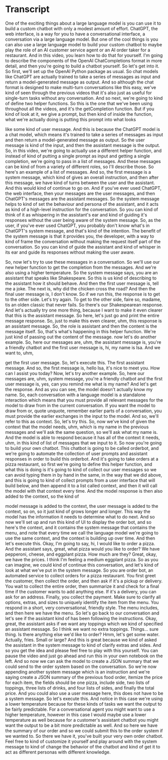 # Transcript
One of the exciting things about a large 
language model is you can use it to build a custom chatbot 
with only a modest amount of effort. ChatGPT, the web interface, 
is a way for you to have a conversational interface, 
a conversation via a large language model. But one of the 
cool things is you can also use a large language model to 
build your custom chatbot to maybe play the role of an AI 
customer service agent or an AI order taker for a restaurant. 
And in this video, you learn how to do that for yourself. 
I'm going to describe the components of 
the OpenAI ChatCompletions format in more 
detail, and then you're going to build a chatbot yourself. So let's 
get into it. So first, we'll set up the OpenAI Python package as 
usual. 
So chat models like ChatGPT are actually trained 
to take a series of messages as input 
and return a model-generated message as output. And 
so although the chat format is designed to make multi-turn conversations 
like this easy, we've kind of seen through the previous videos 
that it's also just as useful for single-turn tasks without any conversation. 
And so next, we're going to kind of define two helper functions. So 
this is the one that we've been using throughout all the videos, 
and it's the getCompletion function. But if you kind 
of look at it, we give a prompt, but then kind of 
inside the function, what we're actually doing is putting this prompt 
into what looks 
 
like some kind of user message. And this is because the 
ChatGPT model is a chat model, which means it's trained to take a series 
of messages as input and then return a model-generated message 
as output. So the user message is kind of the input, and 
then the assistant message is the output. 
So, in this video, we're going to actually use 
a different helper function, and instead of kind of 
putting a single prompt as input and getting 
a single completion, we're going to pass in a list of messages. And these 
messages can be kind of from a variety 
of different roles, so I'll describe those. So here's an example of 
a list of messages. And so, the first message is 
a system message, which kind of gives an overall instruction, and then after 
this message, we have kind of 
turns between the user and the assistant. And this would kind 
of continue to go on. And if you've ever used ChatGPT, the 
web interface, then 
your messages are the user messages, and then ChatGPT's 
messages are the assistant messages. So the system message helps 
to kind of set the behaviour and persona 
of the assistant, and it acts as kind of a high-level instruction 
for the conversation. So you can kind of think of it as whispering 
in the assistant's ear and kind of guiding it's responses without the 
user being aware of the system message. So, as the user, if 
you've ever used ChatGPT, you probably don't know what's 
in ChatGPT's system message, and that's kind of the intention. The benefit 
of the system message is that it provides you, the developer, with 
a way to kind of frame the conversation without making the 
request itself part of the conversation. So you can 
kind of guide the assistant and kind of whisper in 
its ear and guide its responses without making the user aware. 
 
So, now let's try to use these messages in a conversation. 
So we'll use our new helper function to get the 
completion from the messages. 
And we're also using a higher temperature. 
So the system message says, you are an assistant 
that speaks like Shakespeare. So this is us kind of describing to 
the assistant how it should behave. And then the first user message is, 
tell me a joke. The next is, why did the chicken cross the road? 
And then the final user message is, I don't know. 
So if we run this, 
the response is to get to the other side. Let's try again. 
To get to the other side, faire so, madame, 
tis an olden classic that never fails. So there's 
our Shakespearean response. 
And let's actually try one more thing, because 
I want to make it even clearer that 
this is the assistant message. So here, let's just 
go and print the 
entire message response. 
So, just to make this even clearer, uhm, this 
response is an assistant message. So, the role is assistant 
and then the content is the message itself. So, that's 
what's happening in this helper function. We're just 
kind of passing out the content of the message. 
now let's do another example. So, here our messages are, uhm, the 
assistant message is, you're a friendly chatbot and the first 
user message is, hi, my name is Isa. And we want to, uhm, 
 
get the first user message. So, let's execute this. The 
first assistant message. 
And so, the first message is, hello Isa, it's nice to meet you. How 
can I assist you today? 
Now, let's try another example. 
So, here our messages are, uhm, system message, you're 
a friendly chatbot and the first user message is, yes, 
can you remind me 
what is my name? And let's get the response. 
And as you can see, 
the model doesn't actually know my name. 
So, each conversation with a language model is a standalone 
interaction which means that you must provide all relevant 
messages for the model to draw from in the current conversation. 
If you want the model to draw from or, quote unquote, 
remember earlier parts of a conversation, 
you must provide the earlier exchanges in the 
input to the model. And so, we'll refer to this as context. So, let's 
try this. 
So, now we've kind of given the context that the model needs, uhm, which 
is my name in the previous messages and we'll ask 
the same question, so we'll ask what my name is. 
And the model is able to respond because it has 
all of the context it needs, uhm, in this kind of list of 
messages that we input to it. 
So now you're going to build your own chatbot. 
This chatbot is going to be called orderbot, and 
we're going to automate the collection of 
user prompts and assistant responses in order to build 
this orderbot. And it's going to take orders at a pizza restaurant, so 
first we're going to define this helper function, and what this 
is doing is it's going to kind of collect our user messages 
so we can avoid typing them in by hand in 
the same, in the way that we did above, and this is going 
to kind of collect prompts from a user 
interface that will build below, and then append it 
to a list called context, and then it will call the model with 
that context every time. And the model response 
is then also added to the context, so the kind of 
 
model message is added to the context, the user message is 
added to the context, so on, so it just kind of grows longer and 
longer. 
This way the model has the information it needs to 
determine what to do next. And so now we'll 
set up and run this kind of UI to display the order bot, and 
so here's the context, and it contains the system message that 
contains the menu, 
and note that every time we call the language model we're 
going to use the same context, and the context is building 
up over time. 
And then let's execute this. 
Okay, I'm going to say, hi, I would like to order a pizza. 
And the assistant says, great, what pizza would you like to order? 
We have pepperoni, cheese, and eggplant pizza. 
How much are they? 
Great, okay, we have the prices. 
I think I'm feeling a medium eggplant pizza. 
So as you can imagine, we could kind of continue this conversation, 
and let's kind of look at what we've put in the system message. 
So you are order bot, an automated service 
to collect orders for a pizza restaurant. 
You first greet the customer, then collect the order, 
and then ask if it's a pickup or delivery. You 
wait to collect the entire order, then summarize it and check 
for a final time if the customer wants 
to add anything else. If it's a delivery, you can 
ask for an address. Finally, you collect the payment. Make sure 
to clarify all options, extras, and sizes 
to uniquely identify the item from the menu. You respond 
in a short, very conversational, friendly style. 
The menu includes, and then here we have the menu. 
So let's go back to our conversation and let's see 
if the assistant kind of has been following the instructions. 
Okay, great, the assistant asks if we want any toppings 
which we kind of specified an assistant message. 
So I think we want no extra toppings. 
Things... sure thing. Is there anything else we'd 
like to order? Hmm, 
let's get some water. Actually, 
fries. 
Small or large? And this is great because we kind of 
asked the assistant in the system message to 
kind of clarify extras and sides. 
And so you get the idea and please feel free 
to play with this yourself. You can pause the video and just go 
ahead and run this in your own notebook on the left. 
And so now we can ask the model to create a JSON 
summary that we could send to the order 
system based on the conversation. 
So we're now appending another system message which is an 
instruction and we're saying create a JSON summary of 
the previous food order, itemize the price for each item, the fields 
should be one pizza, include side, 
two lists of toppings, three lists of drinks, 
and four lists of sides, and finally the total price. 
And you could also 
use a user message here, this does not have to be a system 
message. 
So let's execute this. 
And notice in this case we're using a lower 
temperature because for these kinds of tasks we want 
the output to be fairly predictable. For 
a conversational agent you might want to use 
a higher temperature, however in this case I 
would maybe use a lower temperature as well 
because for a customer's assistant chatbot you might want 
the output to be a bit more predictable as well. 
And so here we have the summary of our order and so 
we could submit this to the order system if we wanted to. 
So there we have it, you've built your very own order chatbot. Feel 
free to kind of customize it yourself and play around with the 
system message to kind of change the behavior of the chatbot and 
kind of get it to act as different personas 
with different knowledge. 
